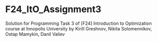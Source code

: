 # F24_ItO_Assignment3
Solution for Programming Task 3 of [F24] Introduction to Optimization course at Innopolis University
by Kirill Greshnov, Nikita Solomennikov, Ostap Mamykin, Danil Valiev

